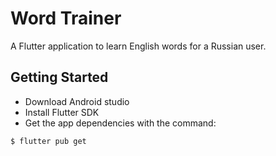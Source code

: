 # Word Trainer

A Flutter application to learn English words for a Russian user.

## Getting Started

- Download Android studio
- Install Flutter SDK
- Get the app dependencies with the command:

```bash
$ flutter pub get
```

